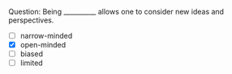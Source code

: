 Question: Being __________ allows one to consider new ideas and perspectives.  
- [ ] narrow-minded  
- [x] open-minded  
- [ ] biased  
- [ ] limited  